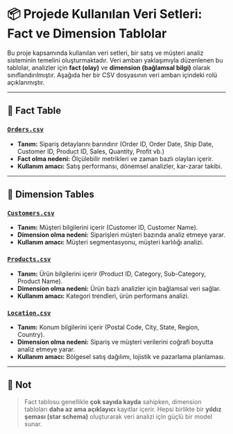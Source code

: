 # 📦 Projede Kullanılan Veri Setleri: Fact ve Dimension Tablolar

Bu proje kapsamında kullanılan veri setleri, bir satış ve müşteri analiz sisteminin temelini oluşturmaktadır. Veri ambarı yaklaşımıyla düzenlenen bu tablolar, analizler için **fact (olay)** ve **dimension (bağlamsal bilgi)** olarak sınıflandırılmıştır. Aşağıda her bir CSV dosyasının veri ambarı içindeki rolü açıklanmıştır.

---

## 🎯 Fact Table

### [`Orders.csv`](https://github.com/gulizsamgar/Sales-Customers-Dashboards/blob/main/Dataset/Orders.csv)
- **Tanım:** Sipariş detaylarını barındırır (Order ID, Order Date, Ship Date, Customer ID, Product ID, Sales, Quantity, Profit vb.)
- **Fact olma nedeni:** Ölçülebilir metrikleri ve zaman bazlı olayları içerir.
- **Kullanım amacı:** Satış performansı, dönemsel analizler, kar-zarar takibi.
---

## 🧩 Dimension Tables

### [`Customers.csv`](https://github.com/gulizsamgar/Sales-Customers-Dashboards/blob/main/Dataset/Customers.csv)
- **Tanım:** Müşteri bilgilerini içerir (Customer ID, Customer Name).
- **Dimension olma nedeni:** Siparişleri müşteri bazında analiz etmeye yarar.
- **Kullanım amacı:** Müşteri segmentasyonu, müşteri karlılığı analizi.

### [`Products.csv`](https://github.com/gulizsamgar/Sales-Customers-Dashboards/blob/main/Dataset/Products.csv)
- **Tanım:** Ürün bilgilerini içerir (Product ID, Category, Sub-Category, Product Name).
- **Dimension olma nedeni:** Ürün bazlı analizler için bağlamsal veri sağlar.
- **Kullanım amacı:** Kategori trendleri, ürün performans analizi.

### [`Location.csv`](https://github.com/gulizsamgar/Sales-Customers-Dashboards/blob/main/Dataset/Location.csv)
- **Tanım:** Konum bilgilerini içerir (Postal Code, City, State, Region, Country).
- **Dimension olma nedeni:** Sipariş ve müşteri verilerini coğrafi boyutta analiz etmeye yarar.
- **Kullanım amacı:** Bölgesel satış dağılımı, lojistik ve pazarlama planlaması.

---

## 🧠 Not
> Fact tablosu genellikle **çok sayıda kayda** sahipken, dimension tabloları **daha az ama açıklayıcı** kayıtlar içerir. Hepsi birlikte bir **yıldız şeması (star schema)** oluşturarak veri analizi için güçlü bir model sunar.

